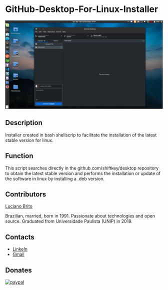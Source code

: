 # GitHub-Desktop-For-Linux-Installer

![](/images/github-desktop-in-linux.png)

## Description

Installer created in bash shellscrip to facilitate the installation of the latest stable version for linux.


## Function

This script searches directly in the github.com/shiftkey/desktop repository to obtain the latest stable version and performs the installation or update of the software in linux by installing a .deb version.


## Contributors

[Luciano Brito](https://github.com/LucianoAparecidoBritoGuedes/)

Brazilian, married, born in 1991. Passionate about technologies and open source. Graduated from Universidade Paulista (UNIP) in 2019.


## Contacts

- [LinkeIn](https://www.linkedin.com/in/luciano-brito-76379374/)
- [Gmail](lucianobrito.dev@gmail.com)


## Donates

[![paypal](https://www.paypalobjects.com/en_US/i/btn/btn_donateCC_LG.gif)](https://www.paypal.com/cgi-bin/webscr?cmd=_s-xclic&hosted_button_id=RXA28WZH3XF4E)
